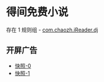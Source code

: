 # 得间免费小说

存在 1 规则组 - [com.chaozh.iReader.dj](/src/apps/com.chaozh.iReader.dj.ts)

## 开屏广告

- [快照-0](https://i.gkd.li/import/import/13175317)
- [快照-1](https://i.gkd.li/import/import/13190313)
